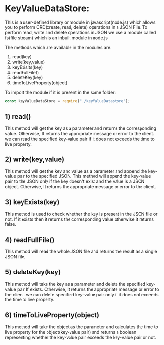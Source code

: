 # KeyValueDataStore:

This is a user-defined library or module in javascript(node.js) which allows you to perform CRD(create, read, delete) operations in a JSON File. To perform read, write and delete operations in JSON we use a module called fs(file stream) which is an inbuilt module in node.js

The methods which are available in the modules are.

1. read(key)
2. write(key,value)
3. keyExisits(key)
4. readFullFile()
5. deleteKey(key)
6. timeToLiveProperty(object)

To import the module if it is present in the same folder:

```javascript
const keyValueDataStore = require("./keyValueDatastore");
```

## 1) read()

This method will get the key as a parameter and returns the corresponding value. Otherwise, It returns the appropriate message or error to the client. we can read the specified key-value pair if it does not exceeds the time to live property.

## 2) write(key,value)

This method will get the key and value as a parameter and append the key-value pair to the specified JSON. This method will append the key-value pair to the JSON only if the key doesn't exist
and the value is a JSON object. Otherwise, It returns the appropriate message or error to the client.

## 3) keyExists(key)

This method is used to check whether the key is present in the JSON file or not. If it exists then it returns the corresponding value otherwise it returns false.

## 4) readFullFile()

This method will read the whole JSON file and returns the result as a single JSON file.

## 5) deleteKey(key)

This method will take the key as a parameter and delete the specified key-value pair If exists. Otherwise, It returns the appropriate message or error to the client. we can delete specified key-value pair only if it does not exceeds the time to live property.

## 6) timeToLiveProperty(object)

This method will take the object as the parameter and calculates the time to live property for the object(key-value pair) and returns a boolean representing whether the key-value pair exceeds the key-value pair or not.
